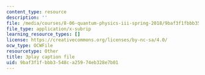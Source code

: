 ```yaml
---
content_type: resource
description: ''
file: /media/courses/8-06-quantum-physics-iii-spring-2018/9baf3f1fbbb3548ca25974eb328e7b01_tl7q_VZ3eIQ.vtt
file_type: application/x-subrip
learning_resource_types: []
license: https://creativecommons.org/licenses/by-nc-sa/4.0/
ocw_type: OCWFile
resourcetype: Other
title: 3play caption file
uid: 9baf3f1f-bbb3-548c-a259-74eb328e7b01
---
```

